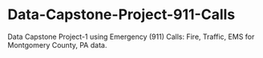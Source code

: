 # Data-Capstone-Project-911-Calls
Data Capstone Project-1 using Emergency (911) Calls: Fire, Traffic, EMS for Montgomery County, PA data.
